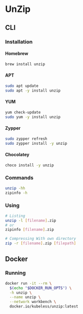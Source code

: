 # UnZip

## CLI

### Installation

#### Homebrew

```sh
brew install unzip
```

#### APT

```sh
sudo apt update
sudo apt -y install unzip
```

#### YUM

```sh
yum check-update
sudo yum -y install unzip
```

#### Zypper

```sh
sudo zypper refresh
sudo zypper install -y unzip
```

#### Chocolatey

```sh
choco install -y unzip
```

### Commands

```sh
unzip -hh
zipinfo -h
```

### Using

```sh
# Listing
unzip -l [filename].zip
# or
zipinfo [filename].zip

# Compressing With own directory
zip -r [filename].zip [filepath]
```

## Docker

### Running

```sh
docker run -it --rm \
  $(echo "$DOCKER_RUN_OPTS") \
  -h unzip \
  --name unzip \
  --network workbench \
  docker.io/kubeless/unzip:latest
```
